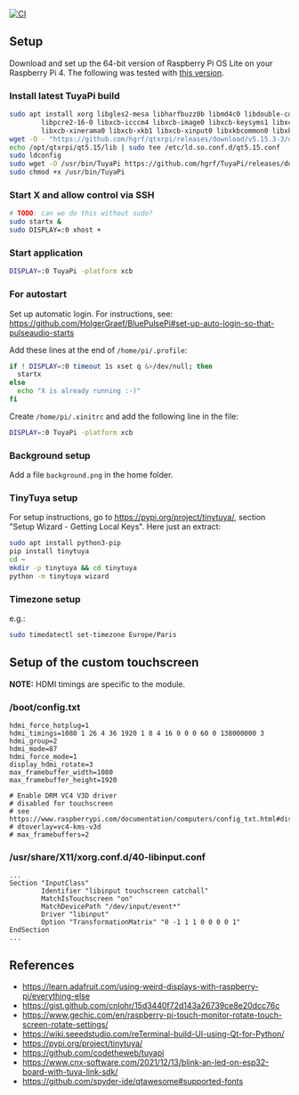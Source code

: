 [![CI](https://github.com/hgrf/TuyaPi/actions/workflows/ci.yml/badge.svg)](https://github.com/hgrf/TuyaPi/actions/workflows/ci.yml)

## Setup

Download and set up the 64-bit version of Raspberry Pi OS Lite on your Raspberry Pi 4. The
following was tested with
[this version](https://downloads.raspberrypi.org/raspios_lite_arm64/images/raspios_lite_arm64-2023-05-03/2023-05-03-raspios-bullseye-arm64-lite.img.xz).

### Install latest TuyaPi build

```sh
sudo apt install xorg libgles2-mesa libharfbuzz0b libmd4c0 libdouble-conversion3 \
        libpcre2-16-0 libxcb-icccm4 libxcb-image0 libxcb-keysyms1 libxcb-render-util0 \
        libxcb-xinerama0 libxcb-xkb1 libxcb-xinput0 libxkbcommon0 libxkbcommon-x11-0
wget -O - "https://github.com/hgrf/qtxrpi/releases/download/v5.15.3-3/qt5.15.tar.gz" | sudo tar -C / -xz
echo /opt/qtxrpi/qt5.15/lib | sudo tee /etc/ld.so.conf.d/qt5.15.conf
sudo ldconfig
sudo wget -O /usr/bin/TuyaPi https://github.com/hgrf/TuyaPi/releases/download/v0.1.1/TuyaPi
sudo chmod +x /usr/bin/TuyaPi
```

### Start X and allow control via SSH

```sh
# TODO: can we do this without sudo?
sudo startx &
sudo DISPLAY=:0 xhost +
```

### Start application

```sh
DISPLAY=:0 TuyaPi -platform xcb
```

### For autostart

Set up automatic login. For instructions, see:
https://github.com/HolgerGraef/BluePulsePi#set-up-auto-login-so-that-pulseaudio-starts

Add these lines at the end of `/home/pi/.profile`:

```sh
if ! DISPLAY=:0 timeout 1s xset q &>/dev/null; then
  startx
else
  echo "X is already running :-)"
fi
```

Create `/home/pi/.xinitrc` and add the following line in the file:

```sh
DISPLAY=:0 TuyaPi -platform xcb
```

### Background setup

Add a file `background.png` in the home folder.

### TinyTuya setup

For setup instructions, go to https://pypi.org/project/tinytuya/, section "Setup Wizard - Getting Local Keys".
Here just an extract:


```sh
sudo apt install python3-pip
pip install tinytuya
cd ~
mkdir -p tinytuya && cd tinytuya
python -m tinytuya wizard
```

### Timezone setup

e.g.:

```sh
sudo timedatectl set-timezone Europe/Paris
```

## Setup of the custom touchscreen

**NOTE:** HDMI timings are specific to the module.

### /boot/config.txt

```
hdmi_force_hotplug=1
hdmi_timings=1080 1 26 4 36 1920 1 8 4 16 0 0 0 60 0 138000000 3
hdmi_group=2
hdmi_mode=87
hdmi_force_mode=1
display_hdmi_rotate=3
max_framebuffer_width=1080
max_framebuffer_height=1920

# Enable DRM VC4 V3D driver
# disabled for touchscreen
# see https://www.raspberrypi.com/documentation/computers/config_txt.html#display_hdmi_rotate
# dtoverlay=vc4-kms-v3d
# max_framebuffers=2
```

### /usr/share/X11/xorg.conf.d/40-libinput.conf

```
...
Section "InputClass"
        Identifier "libinput touchscreen catchall"
        MatchIsTouchscreen "on"
        MatchDevicePath "/dev/input/event*"
        Driver "libinput"
        Option "TransformationMatrix" "0 -1 1 1 0 0 0 0 1"
EndSection
...
```

## References

- https://learn.adafruit.com/using-weird-displays-with-raspberry-pi/everything-else
- https://gist.github.com/cnlohr/15d3440f72d143a26739ce8e20dcc76c
- https://www.gechic.com/en/raspberry-pi-touch-monitor-rotate-touch-screen-rotate-settings/
- https://wiki.seeedstudio.com/reTerminal-build-UI-using-Qt-for-Python/
- https://pypi.org/project/tinytuya/
- https://github.com/codetheweb/tuyapi
- https://www.cnx-software.com/2021/12/13/blink-an-led-on-esp32-board-with-tuya-link-sdk/
- https://github.com/spyder-ide/qtawesome#supported-fonts
